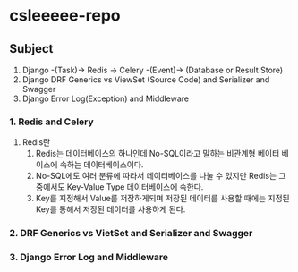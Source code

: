 # csleeeee-repo

## Subject
1. Django -(Task)-> Redis -> Celery -(Event)-> (Database or Result Store)
2. Django DRF Generics vs ViewSet (Source Code) and Serializer and Swagger
3. Django Error Log(Exception) and Middleware

### 1. Redis and Celery
1. Redis란
   1. Redis는 데이터베이스의 하나인데 No-SQL이라고 말하는 비관계형 베이터 베이스에 속하는 데이터베이스이다.
   2. No-SQL에도 여러 분류에 따라서 데이터베이스를 나눌 수 있지만 Redis는 그중에서도 Key-Value Type 데이터베이스에 속한다.
   3. Key를 지정해서 Value를 저장하게되며 저장된 데이터를 사용할 때에는 지정된 Key를 통해서 저장된 데이터를 사용하게 된다.
### 2. DRF Generics vs VietSet and Serializer and Swagger

### 3. Django Error Log and Middleware
